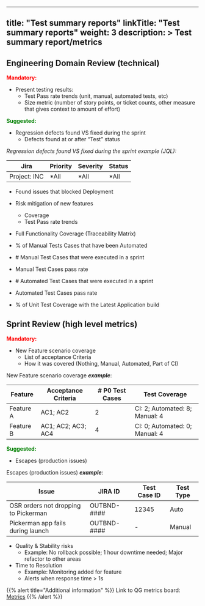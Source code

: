 
---
title: "Test summary reports"
linkTitle: "Test summary reports"
weight: 3
description: >
    Test summary report/metrics 
---


## Engineering Domain Review (technical)

<span style="color: red"> **Mandatory:** </span>

- Present testing results:
    - Test Pass rate trends (unit, manual, automated tests, etc)
    - Size metric (number of story points, or ticket counts, other measure that gives context to amount of effort)


<span style="color: green"> **Suggested:** </span>

- Regression defects found VS fixed during the sprint
    - Defects found at or after “Test” status

*Regression defects found VS fixed during the sprint example (JQL):*

Jira | Priority | Severity | Status 
------------ | ------------- | ------------ | ------------ 
Project: INC | *All | *All | *All

- Found issues that blocked Deployment

- Risk mitigation of new features
    - Coverage 
    - Test Pass rate trends
- Full Functionality Coverage (Traceability Matrix)
- % of Manual Tests Cases that have been Automated
- \# Manual Test Cases that were executed in a sprint
- Manual Test Cases pass rate
- \# Automated Test Cases that were executed in a sprint 
- Automated Test Cases pass rate 
- \% of Unit Test Coverage with the Latest Application build


## Sprint Review (high level metrics)

<span style="color: red"> **Mandatory:** </span>

- New Feature scenario coverage 
    - List of acceptance Criteria
    - How it was covered (Nothing, Manual, Automated, Part of CI)
    
New Feature scenario coverage ***example***:
    
Feature | Acceptance Criteria | # P0 Test Cases | Test Coverage
------------ | ------------- | ------------ | ------------ 
Feature A | AC1; AC2 | 2 | CI: 2; Automated: 8; Manual: 4
Feature B | AC1; AC2; AC3; AC4 | 4 | CI: 0; Automated: 0; Manual: 4

<span style="color: green"> **Suggested:** </span>

- Escapes (production issues)

Escapes (production issues) ***example***:

Issue | JIRA ID | Test Case ID | Test Type
------------ | ------------- | ------------ | ------------ 
OSR orders not dropping to Pickerman | OUTBND-#### | 12345 | Auto
Pickerman app fails during launch | OUTBND-#### | - | Manual


- Quality & Stability risks
    - Example: No rollback possible; 1 hour downtime needed; Major refactor to other areas
- Time to Resolution 
    - Example: Monitoring added for feature
    - Alerts when response time > 1s 
    
{{% alert title="Additional information" %}} Link to QG metrics board: [Metrics](/docs/guilds/quality/metrics/metrics/) {{% /alert %}}
